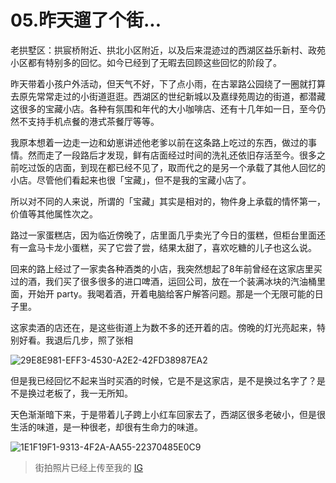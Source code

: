 # 05.昨天遛了个街...


老拱墅区：拱宸桥附近、拱北小区附近，以及后来混迹过的西湖区益乐新村、政苑小区都有特别多的回忆。如今已经到了无暇去回顾这些回忆的阶段了。
    
昨天带着小孩户外活动，但天气不好，下了点小雨，在古翠路公园绕了一圈就打算去原先常常走过的小街道逛逛。西湖区的世纪新城以及嘉绿苑周边的街道，都潜藏这很多的宝藏小店。各种有氛围和年代的大小咖啡店、还有十几年如一日，至今仍然不支持手机点餐的港式茶餐厅等等。
    
我原本想着一边走一边和幼崽讲述他老爹以前在这条路上吃过的东西，做过的事情。然而走了一段路后才发现，鲜有店面经过时间的洗礼还依旧存活至今。很多之前吃过饭的店面，到现在都已经不见了，取而代之的是另一个承载了其他人回忆的小店。尽管他们看起来也很「宝藏」，但不是我的宝藏小店了。
    
所以对不同的人来说，所谓的「宝藏」其实是相对的，物件身上承载的情怀第一，价值等其他属性次之。
    
路过一家蛋糕店，因为临近傍晚了，店里面几乎卖光了今日的蛋糕，但柜台里面还有一盒马卡龙小蛋糕，买了它尝了尝，结果太甜了，喜欢吃糖的儿子也这么说。
    
回来的路上经过了一家卖各种酒类的小店，我突然想起了8年前曾经在这家店里买过的酒，我们买了很多很多的进口啤酒，运回公司，放在一个装满冰块的汽油桶里面，开始开 party。我喝着酒，开着电脑给客户解答问题。那是一个无限可能的日子里。
    
这家卖酒的店还在，是这些街道上为数不多的还开着的店。傍晚的灯光亮起来，特别好看。我退后几步，照了张相
    
![29E8E981-EFF3-4530-A2E2-42FD38987EA2](https://user-images.githubusercontent.com/5344741/165135353-3dc5e577-69be-40a8-83cd-34f68f3e88a0.JPG)
    
但是我已经回忆不起来当时买酒的时候，它是不是这家店，是不是换过名字了？是不是换过老板了，我一无所知。
    
天色渐渐暗下来，于是带着儿子跨上小红车回家去了，西湖区很多老破小，但是很生活的味道，是一种很老，却很有生命力的味道。
    
![1E1F19F1-9313-4F2A-AA55-22370485E0C9](https://user-images.githubusercontent.com/5344741/165135235-d5d936d2-644b-4d6d-a987-e22175689e81.JPG)
    
    
    
> 街拍照片已经上传至我的 [IG](https://www.instagram.com/binbinah/)

